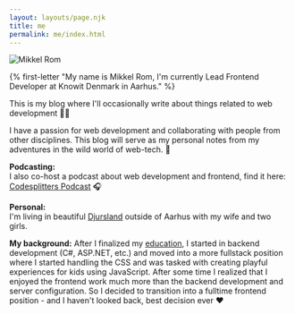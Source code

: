 ```yaml
---
layout: layouts/page.njk
title: me
permalink: me/index.html
---
```

![Mikkel Rom](/images/mikkel.jpg)

{% first-letter "My name is Mikkel Rom, I'm currently Lead Frontend Developer at Knowit Denmark in Aarhus." %}

This is my blog where I'll occasionally write about things related to web development 👨‍💻

I have a passion for web development and collaborating with people from other disciplines.
This blog will serve as my personal notes from my adventures in the wild world of web-tech. 🐯

**Podcasting:**\
I also co-host a podcast about web development and frontend, find it here: [Codesplitters Podcast](https://codesplitterspodcast.com/) 🎧

**Personal:**\
I'm living in beautiful [Djursland](https://www.google.com/maps/place/Syddjurs/@56.1955727,10.1815078,9z/data=!4m5!3m4!1s0x464dccd219bbdf69:0x3131bb713865bb9d!8m2!3d56.3163678!4d10.5265058) outside of Aarhus with my wife and two girls.

**My background:**
After I finalized my [education](https://da.wikipedia.org/wiki/Data-_og_kommunikationsuddannelsen#Datatekniker), I started in backend development (C#, ASP.NET, etc.) and moved 
into a more fullstack position where I started handling the CSS and was tasked with creating
 playful experiences for kids using JavaScript. After some time I realized that I enjoyed the frontend work much 
 more than the backend development and server configuration. So I decided to transition into a fulltime frontend position - and I haven't looked back, best decision ever ❤️️